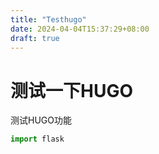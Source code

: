 ```yaml
---
title: "Testhugo"
date: 2024-04-04T15:37:29+08:00
draft: true
---
```


# 测试一下HUGO

测试HUGO功能

```python
import flask
```

